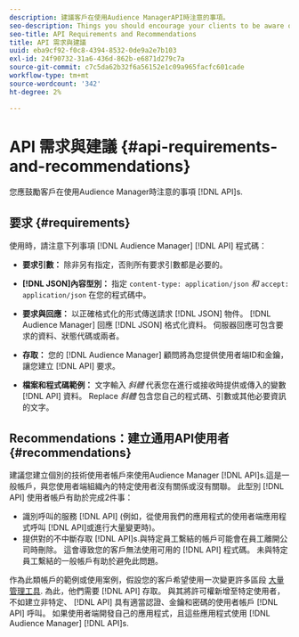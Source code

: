 ```yaml
---
description: 建議客戶在使用Audience ManagerAPI時注意的事項。
seo-description: Things you should encourage your clients to be aware of when they're working with the Audience Manager APIs.
seo-title: API Requirements and Recommendations
title: API 需求與建議
uuid: eba9cf92-f0c8-4394-8532-0de9a2e7b103
exl-id: 24f90732-31a6-436d-862b-e6871d279c7a
source-git-commit: c7c5da62b32f6a56152e1c09a965facfc601cade
workflow-type: tm+mt
source-wordcount: '342'
ht-degree: 2%

---
```


# API 需求與建議 {#api-requirements-and-recommendations}

您應鼓勵客戶在使用Audience Manager時注意的事項 [!DNL API]s.

## 要求 {#requirements}

使用時，請注意下列事項 [!DNL Audience Manager] [!DNL API] 程式碼：

* **要求引數：** 除非另有指定，否則所有要求引數都是必要的。
* **[!DNL JSON]內容型別：** 指定 `content-type: application/json` *和* `accept: application/json` 在您的程式碼中。

* **要求與回應：** 以正確格式化的形式傳送請求 [!DNL JSON] 物件。 [!DNL Audience Manager] 回應 [!DNL JSON] 格式化資料。 伺服器回應可包含要求的資料、狀態代碼或兩者。

* **存取：** 您的 [!DNL Audience Manager] 顧問將為您提供使用者端ID和金鑰，讓您建立 [!DNL API] 要求。

* **檔案和程式碼範例：** 文字輸入 *斜體* 代表您在進行或接收時提供或傳入的變數 [!DNL API] 資料。 Replace *斜體* 包含您自己的程式碼、引數或其他必要資訊的文字。

## Recommendations：建立通用API使用者 {#recommendations}

建議您建立個別的技術使用者帳戶來使用Audience Manager [!DNL API]s.這是一般帳戶，與您使用者端組織內的特定使用者沒有關係或沒有關聯。 此型別 [!DNL API] 使用者帳戶有助於完成2件事：

* 識別呼叫的服務 [!DNL API] (例如，從使用我們的應用程式的使用者端應用程式呼叫 [!DNL API]或進行大量變更時)。
* 提供對的不中斷存取 [!DNL API]s.與特定員工繫結的帳戶可能會在員工離開公司時刪除。 這會導致您的客戶無法使用可用的 [!DNL API] 程式碼。 未與特定員工繫結的一般帳戶有助於避免此問題。

作為此類帳戶的範例或使用案例，假設您的客戶希望使用一次變更許多區段 [大量管理工具](https://experienceleague.adobe.com/docs/audience-manager/user-guide/reference/bulk-management-tools/bulk-management-intro.html?lang=en). 為此，他們需要 [!DNL API] 存取。 與其將許可權新增至特定使用者，不如建立非特定、 [!DNL API] 具有適當認證、金鑰和密碼的使用者帳戶 [!DNL API] 呼叫。 如果使用者端開發自己的應用程式，且這些應用程式使用 [!DNL Audience Manager] [!DNL API]s.
